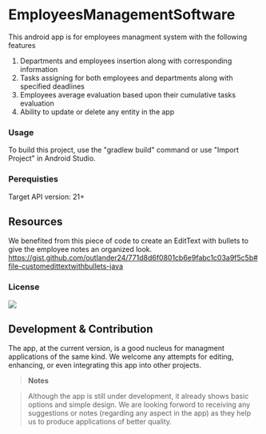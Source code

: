# EmployeesManagementSoftware


This android app is for employees managment system with the following features
1. Departments and employees insertion along with corresponding information
2. Tasks assigning for both employees and departments along with specified deadlines 
3. Employees average evaluation based upon their cumulative tasks evaluation 
4. Ability to update or delete any entity in the app

### Usage
To build this project, use the "gradlew build" command or use "Import Project" in Android Studio.

### Perequisties
Target API version: 21+

## Resources

We benefited from this piece of code to create an EditText with bullets to give the employee notes an organized look.
https://gist.github.com/outlander24/771d8d6f0801cb6e9fabc1c03a9f5c5b#file-customedittextwithbullets-java


### License
[![](https://img.shields.io/badge/free-no%20warranty-blue.svg)](https://github.com/AyaAshrafSABER/EmployeesManagementSoftware)


## Development & Contribution

The app, at the current version, is a good nucleus for managment applications of the same kind. We welcome any attempts for editing, enhancing, or even integrating this app into other projects.


> **Notes**

> Although the app is still under development, it already shows basic options and simple design. We are looking forword to receiving any 
> suggestions or notes (regarding any aspect in the app) as they help us to produce applications of better quality. 

